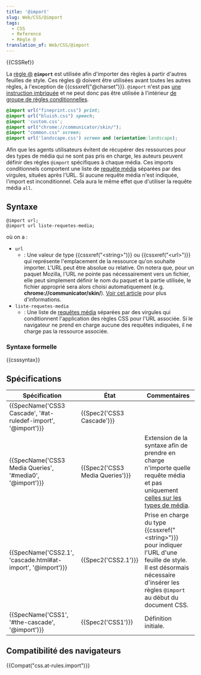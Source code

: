 ```yaml
---
title: '@import'
slug: Web/CSS/@import
tags:
  - CSS
  - Reference
  - Règle @
translation_of: Web/CSS/@import
---
```

{{CSSRef}}

La [règle @](/fr/docs/Web/CSS/Règles_@) **`@import`** est utilisée afin d'importer des règles à partir d'autres feuilles de style. Ces règles @ doivent être utilisées avant toutes les autres règles, à l'exception de {{cssxref("@charset")}}. `@import` n'est pas [une instruction imbriquée](/fr/Apprendre/CSS/Les_bases/La_syntaxe#Les_instructions_CSS) et ne peut donc pas être utilisée à l'intérieur [de groupe de règles conditionnelles](/fr/docs/Web/CSS/Règles_@#R.C3.A8gles_conditionnelles_de_groupe).

```css
@import url("fineprint.css") print;
@import url("bluish.css") speech;
@import 'custom.css';
@import url("chrome://communicator/skin/");
@import "common.css" screen;
@import url('landscape.css') screen and (orientation:landscape);
```

Afin que les agents utilisateurs évitent de récupérer des ressources pour des types de média qui ne sont pas pris en charge, les auteurs peuvent définir des règles `@import` spécifiques à chaque média. Ces imports conditionnels comportent une liste de [requête média](/fr/docs/Web/CSS/Media_queries) séparées par des virgules, situées après l'URL. Si aucune requête média n'est indiquée, l'import est inconditionnel. Cela aura le même effet que d'utiliser la requête média `all`.

## Syntaxe

```
@import url;
@import url liste-requetes-media;
```

où on a :

- `url`
  - : Une valeur de type {{cssxref("&lt;string&gt;")}} ou {{cssxref("&lt;url&gt;")}} qui représente l'emplacement de la ressource qu'on souhaite importer. L'URL peut être absolue ou relative. On notera que, pour un paquet Mozilla, l'URL ne pointe pas nécessairement vers un fichier, elle peut simplement définir le nom du paquet et la partie utilisée, le fichier approprié sera alors choisi automatiquement (e.g. **chrome://communicator/skin/**). [Voir cet article](/fr/docs/Mozilla/Tech/XUL/Tutorial/The_Chrome_URL) pour plus d'informations.
- `liste-requetes-media`
  - : Une liste de [requêtes média](/fr/docs/Web/CSS/Media_Queries/Using_media_queries) séparées par des virgules qui conditionnent l'application des règles CSS pour l'URL associée. Si le navigateur ne prend en charge aucune des requêtes indiquées, il ne charge pas la ressource associée.

### Syntaxe formelle

{{csssyntax}}

## Spécifications

| Spécification                                                                    | État                                     | Commentaires                                                                                                                                                                                      |
| -------------------------------------------------------------------------------- | ---------------------------------------- | ------------------------------------------------------------------------------------------------------------------------------------------------------------------------------------------------- |
| {{SpecName('CSS3 Cascade', '#at-ruledef-import', '@import')}} | {{Spec2('CSS3 Cascade')}}         |                                                                                                                                                                                                   |
| {{SpecName('CSS3 Media Queries', '#media0', '@import')}}     | {{Spec2('CSS3 Media Queries')}} | Extension de la syntaxe afin de prendre en charge n'importe quelle requête média et pas uniquement [celles sur les types de média](/fr/docs/Web/CSS/@media#Types_de_médias).                      |
| {{SpecName('CSS2.1', 'cascade.html#at-import', '@import')}} | {{Spec2('CSS2.1')}}                 | Prise en charge du type {{cssxref("&lt;string&gt;")}} pour indiquer l'URL d'une feuille de style. Il est désormais nécessaire d'insérer les règles `@import` au début du document CSS. |
| {{SpecName('CSS1', '#the-cascade', '@import')}}                 | {{Spec2('CSS1')}}                 | Définition initiale.                                                                                                                                                                              |

## Compatibilité des navigateurs

{{Compat("css.at-rules.import")}}
